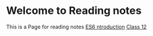 # Welcome to Reading notes
This is a Page for reading notes
[ES6 ntroduction](ES6intro.md)
[Class 12](class12.md)
